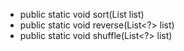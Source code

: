 - public static void sort(List list) 
- public static void reverse(List<?> list) 
- public static void shuffle(List<?> list)